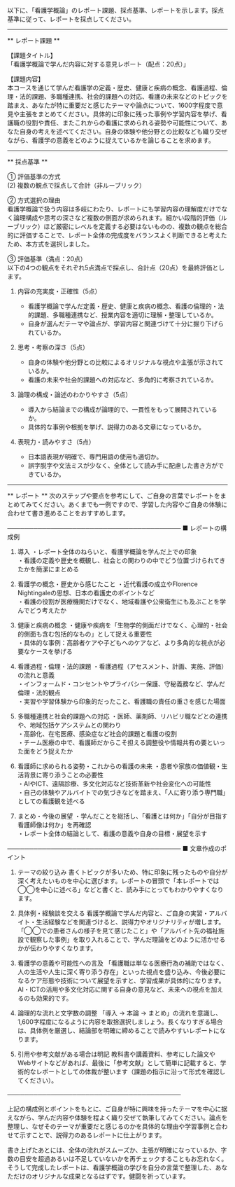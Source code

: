 以下に、「看護学概論」のレポート課題、採点基準、レポートを示します。採点基準に従って、レポートを採点してください。

---------------------------------------
** レポート課題 **

【課題タイトル】  
「看護学概論で学んだ内容に対する意見レポート（配点：20点）」

【課題内容】  
本コースを通じて学んだ看護学の定義・歴史、健康と疾病の概念、看護過程、倫理・法的課題、多職種連携、社会的課題への対応、看護の未来などのトピックを踏まえ、あなたが特に重要だと感じたテーマや論点について、1600字程度で意見や主張をまとめてください。具体的に印象に残った事例や学習内容を挙げ、看護職の役割や責任、またこれからの看護に求められる姿勢や可能性について、あなた自身の考えを述べてください。自身の体験や他分野との比較なども織り交ぜながら、看護学の意義をどのように捉えているかを論じることを求めます。

---------------------------------------
** 採点基準 **

① 評価基準の方式  
(2) 複数の観点で採点して合計（非ルーブリック）

② 方式選択の理由  
看護学概論で扱う内容は多岐にわたり、レポートにも学習内容の理解度だけでなく論理構成や思考の深さなど複数の側面が求められます。細かい段階的評価（ルーブリック）ほど厳密にレベルを定義する必要はないものの、複数の観点を総合的に評価することで、レポート全体の完成度をバランスよく判断できると考えたため、本方式を選択しました。

③ 評価基準（満点：20点）  
以下の4つの観点をそれぞれ5点満点で採点し、合計点（20点）を最終評価とします。

1. 内容の充実度・正確性（5点）  
   - 看護学概論で学んだ定義・歴史、健康と疾病の概念、看護の倫理的・法的課題、多職種連携など、授業内容を適切に理解・整理しているか。  
   - 自身が選んだテーマや論点が、学習内容と関連づけて十分に掘り下げられているか。

2. 思考・考察の深さ（5点）  
   - 自身の体験や他分野との比較によるオリジナルな視点や主張が示されているか。  
   - 看護の未来や社会的課題への対応など、多角的に考察されているか。

3. 論理の構成・論述のわかりやすさ（5点）  
   - 導入から結論までの構成が論理的で、一貫性をもって展開されているか。  
   - 具体的な事例や根拠を挙げ、説得力のある文章になっているか。

4. 表現力・読みやすさ（5点）  
   - 日本語表現が明確で、専門用語の使用も適切か。  
   - 誤字脱字や文法ミスが少なく、全体として読み手に配慮した書き方ができているか。

---------------------------------------
** レポート **
次のステップや要点を参考にして、ご自身の言葉でレポートをまとめてみてください。あくまでも一例ですので、学習した内容やご自身の体験に合わせて書き進めることをおすすめします。

────────────────────────────────────────
■ レポートの構成例

1) 導入
・レポート全体のねらいと、看護学概論を学んだ上での印象  
・看護の定義や歴史を概観し、社会との関わりの中でどう位置づけられてきたかを簡潔にまとめる

2) 看護学の概念・歴史から感じたこと
・近代看護の成立やFlorence Nightingaleの思想、日本の看護史のポイントなど  
・看護の役割が医療機関だけでなく、地域看護や公衆衛生にも及ぶことを学んでどう考えたか

3) 健康と疾病の概念
・健康や疾病を「生物学的側面だけでなく、心理的・社会的側面も含む包括的なもの」として捉える重要性  
・具体的な事例：高齢者ケアや子どもへのケアなど、より多角的な視点が必要なケースを挙げる

4) 看護過程・倫理・法的課題
・看護過程（アセスメント、計画、実施、評価）の流れと意義  
・インフォームド・コンセントやプライバシー保護、守秘義務など、学んだ倫理・法的観点  
・実習や学習体験から印象的だったこと、看護職の責任の重さを感じた場面

5) 多職種連携と社会的課題への対応
・医師、薬剤師、リハビリ職などとの連携や、地域包括ケアシステムとの関わり  
・高齢化、在宅医療、感染症など社会的課題と看護の役割  
・チーム医療の中で、看護師だからこそ担える調整役や情報共有の要といった面をどう捉えたか

6) 看護師に求められる姿勢・これからの看護の未来
・患者や家族の価値観・生活背景に寄り添うことの必要性  
・AIやICT、遠隔診療、多文化対応など技術革新や社会変化への可能性  
・自己の体験やアルバイトでの気づきなどを踏まえ、「人に寄り添う専門職」としての看護観を述べる

7) まとめ・今後の展望
・学んだことを総括し、「看護とは何か」「自分が目指す看護師像は何か」を再確認  
・レポート全体の結論として、看護の意義や自身の目標・展望を示す

────────────────────────────────────────
■ 文章作成のポイント

1) テーマの絞り込み
書くトピックが多いため、特に印象に残ったものや自分が深く考えたいものを中心に選びます。レポートの冒頭で「本レポートでは◯◯を中心に述べる」などと書くと、読み手にとってもわかりやすくなります。

2) 具体例・経験談を交える
看護学概論で学んだ内容と、ご自身の実習・アルバイト・生活経験などを関連づけると、説得力やオリジナリティが増します。「◯◯での患者さんの様子を見て感じたこと」や「アルバイト先の福祉施設で観察した事例」を取り入れることで、学んだ理論をどのように活かせるかが伝わりやすくなります。

3) 看護学の意義や可能性への言及
「看護職は単なる医療行為の補助ではなく、人の生活や人生に深く寄り添う存在」といった視点を盛り込み、今後必要になるケア形態や技術について展望を示すと、学習成果が具体的になります。AI・ICTの活用や多文化対応に関する自身の意見など、未来への視点を加えるのも効果的です。

4) 論理的な流れと文字数の調整
「導入 → 本論 → まとめ」の流れを意識し、1,600字程度になるように内容を取捨選択しましょう。長くなりすぎる場合は、具体例を厳選し、結論部を明確に締めることで読みやすいレポートになります。

5) 引用や参考文献がある場合は明記
教科書や講義資料、参考にした論文やWebサイトなどがあれば、最後に「参考文献」として簡単に記載すると、学術的なレポートとしての体裁が整います（課題の指示に沿って形式を確認してください）。

────────────────────────────────────────

上記の構成例とポイントをもとに、ご自身が特に興味を持ったテーマを中心に据えながら、学んだ内容や体験を程よく織り交ぜて執筆してみてください。論点を整理し、なぜそのテーマが重要だと感じるのかを具体的な理由や学習事例と合わせて示すことで、説得力のあるレポートに仕上がります。

書き上げたあとには、全体の流れがスムーズか、主張が明確になっているか、字数の目安を超過あるいは不足していないかを再チェックすることもお忘れなく。そうして完成したレポートは、看護学概論の学びを自分の言葉で整理した、あなただけのオリジナルな成果となるはずです。健闘を祈っています。

